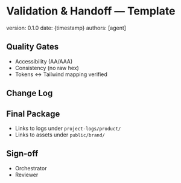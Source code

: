 # Validation & Handoff — Template

version: 0.1.0
date: {timestamp}
authors: [agent]

## Quality Gates
- Accessibility (AA/AAA)
- Consistency (no raw hex)
- Tokens ↔ Tailwind mapping verified

## Change Log

## Final Package
- Links to logs under `project-logs/product/`
- Links to assets under `public/brand/`

## Sign-off
- Orchestrator
- Reviewer
